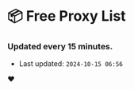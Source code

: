 # :package: Free Proxy List
### Updated every 15 minutes.

- Last updated: `2024-10-15 06:56`

:heart:
